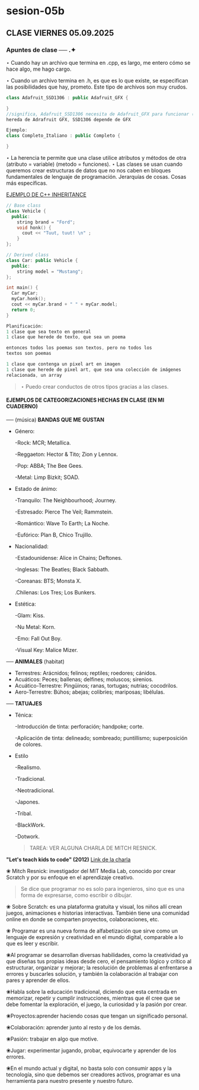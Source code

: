 # sesion-05b
## CLASE VIERNES 05.09.2025
### Apuntes de clase ── .✦

⋆ Cuando hay un archivo que termina en .cpp, es largo, me entero cómo se hace algo, me hago cargo.

⋆ Cuando un archivo termina en .h, es que es lo que existe, se especifican las posibilidades que hay, prometo. Este tipo de archivos son muy crudos.

```cpp
class Adafruit_SSD1306 : public Adafruit_GFX {

}
//significa, Adafruit_SSD1306 necesita de Adafruit_GFX para funcionar (espacio-dos puntos-espacio),
hereda de Adrafruit GFX, SSD1306 depende de GFX

Ejemplo:
class Completo_Italiano : public Completo {

}
```
⋆ La herencia te permite que una clase utilice atributos y métodos de otra (atributo = variable) (metodo = funciones). 
⋆ Las clases se usan cuando queremos crear estructuras de datos que no nos caben en bloques fundamentales de lenguaje de programación. 
Jerarquías de cosas. Cosas más específicas.

[EJEMPLO DE C++ INHERITANCE](https://www.w3schools.com/cpp/cpp_inheritance.asp)

```cpp
// Base class
class Vehicle {
  public:
    string brand = "Ford";
    void honk() {
      cout << "Tuut, tuut! \n" ;
    }
};

// Derived class
class Car: public Vehicle {
  public:
    string model = "Mustang";
};

int main() {
  Car myCar;
  myCar.honk();
  cout << myCar.brand + " " + myCar.model;
  return 0;
}
```
```cpp
Planificación: 
1 clase que sea texto en general
1 clase que herede de texto, que sea un poema

entonces todos los poemas son textos, pero no todos los
textos son poemas

1 clase que contenga un pixel art en imagen
1 clase que herede de pixel art, que sea una colección de imágenes
relacionada, un array
``` 

> ⋆ Puedo crear conductos de otros tipos gracias a las clases.

#### EJEMPLOS DE CATEGORIZACIONES HECHAS EN CLASE (EN MI CUADERNO)
── (música) **BANDAS QUE ME GUSTAN**
* Género:
  
  -Rock: MCR; Metallica.
  
  -Reggaeton: Hector & Tito; Zion y Lennox.
  
  -Pop: ABBA; The Bee Gees.
  
  -Metal: Limp Bizkit; SOAD.
  
* Estado de ánimo:

  -Tranquilo: The Neighbourhood; Journey.

  -Estresado: Pierce The Veil; Rammstein.

  -Romántico: Wave To Earth; La Noche.

  -Eufórico: Plan B, Chico Trujillo.

* Nacionalidad:

  -Estadounidense: Alice in Chains; Deftones.

  -Inglesas: The Beatles; Black Sabbath.

  -Coreanas: BTS; Monsta X.

  .Chilenas: Los Tres; Los Bunkers.

* Estética:

  -Glam: Kiss.

  -Nu Metal: Korn.

  -Emo: Fall Out Boy.

  -Visual Key: Malice Mizer.
  

── **ANIMALES** (habitat)

* Terrestres: Arácnidos; felinos; reptiles; roedores; cánidos.
* Acuáticos: Peces; ballenas; delfines; moluscos; sirenios.
* Acuático-Terrestre: Pingüinos; ranas, tortugas; nutrias; cocodrilos.
* Aero-Terrestre: Búhos; abejas; colibríes; mariposas; libélulas.

── **TATUAJES**

* Ténica:

  -Introducción de tinta: perforación; handpoke; corte.

  -Aplicación de tinta: delineado; sombreado; puntillismo; superposición de colores.
  
* Estilo

  -Realismo.

  -Tradicional.

  -Neotradicional.

  -Japones.

  -Tribal.

  -BlackWork.

  -Dotwork.

  > TAREA: VER ALGUNA CHARLA DE MITCH RESNICK.

**"Let's teach kids to code" (2012)**
[Link de la charla](https://www.ted.com/talks/mitch_resnick_let_s_teach_kids_to_code?subtitle=es)

❀ Mitch Resnick: investigador del MIT Media Lab, conocido por crear Scratch y por su enfoque en el aprendizaje creativo.

> Se dice que programar no es solo para ingenieros, sino que es una forma de expresarse, como escribir o dibujar.

❀ Sobre Scratch: es una plataforma gratuita y visual, los niños allí crean juegos, animaciones e historias interactivas. También tiene una comunidad online en donde se comparten proyectos, colaboraciones, etc.

❀ Programar es una nueva forma de alfabetización que sirve como un lenguaje de expresión y creatividad en el mundo digital, comparable a lo que es leer y escribir.

❀Al programar se desarrollan diversas habilidades, como la creatividad ya que diseñas tus propias ideas desde cero, el pensamiento lógico y crítico al estructurar, organizar y mejorar; la resolución de problemas al enfrentarse a errores y buscarles solución, y también la colaboración al trabajar con pares y aprender de ellos.

❀Habla sobre la educación tradicional, diciendo que esta centrada en memorizar, repetir y cumplir instrucciones, mientras que él cree que se debe fomentar la exploración, el juego, la curiosidad y la pasión por crear.

❀Proyectos:aprender haciendo cosas que tengan un significado personal.

❀Colaboración: aprender junto al resto y de los demás.

❀Pasión: trabajar en algo que motive.

❀Jugar: experimentar jugando, probar, equivocarte y aprender de los errores.

❀En el mundo actual y digital, no basta solo con consumir apps y la tecnología, sino que debemos ser creadores activos, programar es una herramienta para nuestro presente y nuestro futuro.
